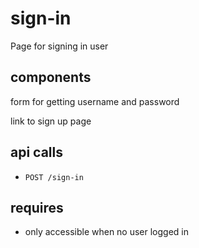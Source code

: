 # sign-in

Page for signing in user

## components

form for getting username and password

link to sign up page

## api calls

- `POST /sign-in`

## requires

- only accessible when no user logged in
